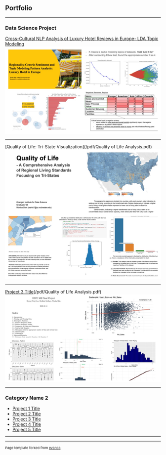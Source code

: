 ## Portfolio

---

### Data Science Project

[Cross-Cultural NLP Analysis of Luxury Hotel Reviews in Europe- LDA Topic Modeling](/sample_page)
<img src="images/HRA.JPG?raw=true"/>

---
[Quality of Life: Tri-State Visualization](/pdf/Quality of Life Analysis.pdf)
<img src="images/QOL.JPG?raw=true"/>

---
[Project 3 Title](http://example.com/)(/pdf/Quality of Life Analysis.pdf)
<img src="images/stat.JPG?raw=true"/>

---

### Category Name 2

- [Project 1 Title](http://example.com/)
- [Project 2 Title](http://example.com/)
- [Project 3 Title](http://example.com/)
- [Project 4 Title](http://example.com/)
- [Project 5 Title](http://example.com/)

---

<!-- [Project 3 Title](http://example.com/)
<img src="images/stat.JPG?raw=true"/> -->


---
<p style="font-size:11px">Page template forked from <a href="https://github.com/evanca/quick-portfolio">evanca</a></p>
<!-- Remove above link if you don't want to attibute -->
